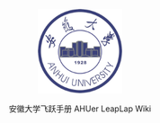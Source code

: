 <p align="center">
  <a href="https://ahuer-leaplap.github.io/Impart-Inherit/#/">
    <img alt="AHU_Logo" src="./docs/_media/ahu.jpg" height="150">
  </a>
</p>

<p align="center">
  安徽大学飞跃手册
  AHUer LeapLap Wiki
</p>
